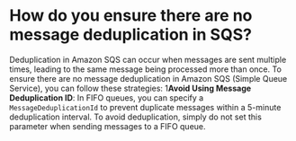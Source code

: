 # How do you ensure there are no message deduplication in SQS?
Deduplication in Amazon SQS can occur when messages are sent multiple times, leading to the same message being processed more than once.
To ensure there are no message deduplication in Amazon SQS (Simple Queue Service), you can follow these strategies:
1**Avoid Using Message Deduplication ID**: In FIFO queues, you can specify a `MessageDeduplicationId` to prevent duplicate messages within a 5-minute deduplication interval. To avoid deduplication, simply do not set this parameter when sending messages to a FIFO queue.
